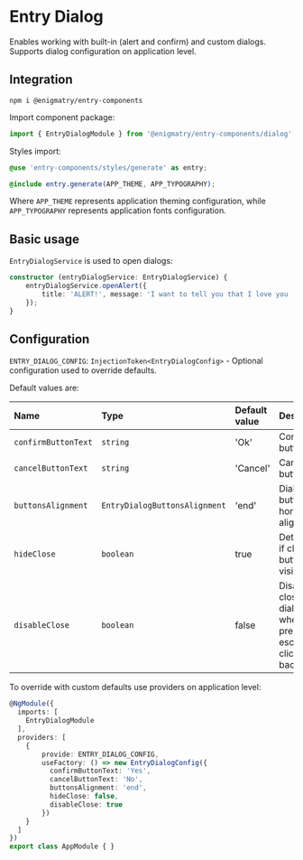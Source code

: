 # Entry Dialog

Enables working with built-in (alert and confirm) and custom dialogs. Supports dialog configuration on application level.

## Integration

```npm
npm i @enigmatry/entry-components
```

Import component package:

```ts
import { EntryDialogModule } from '@enigmatry/entry-components/dialog';
```

Styles import:

```scss
@use 'entry-components/styles/generate' as entry;

@include entry.generate(APP_THEME, APP_TYPOGRAPHY);
```

Where `APP_THEME` represents application theming configuration, while `APP_TYPOGRAPHY` represents application fonts configuration.

## Basic usage

`EntryDialogService` is used to open dialogs:

```ts
constructor (entryDialogService: EntryDialogService) {
    entryDialogService.openAlert({
        title: 'ALERT!', message: 'I want to tell you that I love you :)'
    });
}
```

## Configuration

`ENTRY_DIALOG_CONFIG`: `InjectionToken<EntryDialogConfig>` - Optional configuration used to override defaults.

Default values are:

|Name|Type|Default value|Description|
|:------|:------|:------|:------|
|`confirmButtonText`|`string`|'Ok'|Confirm button label|
|`cancelButtonText`|`string`|'Cancel'|Cancel button label|
|`buttonsAlignment`|`EntryDialogButtonsAlignment`|'end'|Dialog buttons horizontal alignment|
|`hideClose`|`boolean`|true|Determines if close button is visible|
|`disableClose`|`boolean`|false|Disable closing dialog when pressing escape or clicking on backdrop|

To override with custom defaults use providers on application level:

```ts
@NgModule({
  imports: [
    EntryDialogModule
  ],
  providers: [
    {
        provide: ENTRY_DIALOG_CONFIG,
        useFactory: () => new EntryDialogConfig({
          confirmButtonText: 'Yes',
          cancelButtonText: 'No',
          buttonsAlignment: 'end',
          hideClose: false,
          disableClose: true
        })
    }
  ]
})
export class AppModule { }
```
